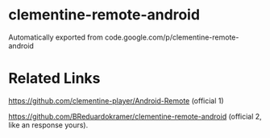 # clementine-remote-android
Automatically exported from code.google.com/p/clementine-remote-android

# Related Links
https://github.com/clementine-player/Android-Remote (official 1)

https://github.com/BReduardokramer/clementine-remote-android (official 2, like an response yours).

